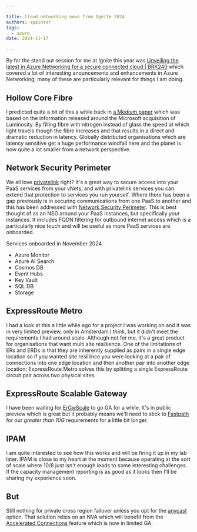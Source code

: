 ```yaml
---

title: Cloud networking news from Ignite 2024
authors: spainter
tags:
  - azure
date: 2024-11-17

---
```


By far the stand out session for me at Ignite this year was [Unveiling the latest in Azure Networking for a secure connected cloud | BRK240](https://www.youtube.com/watch?v=Q8f6LG3ZlF0) which covered a lot of interesting anouncements and enhancements in Azure Networking; many of these are particularly relevant for things I am doing.
<!-- truncate -->
## Hollow Core Fibre

I predicted quite a bit of this a while back in [a Medium paper](https://medium.simonpainter.com/optimising-azure-network-architectures-leveraging-microsofts-hollow-core-fibre-innovation-4b0ec39cb33c) which was based on the information released around the Microsoft acquisition of Luminosity. By filling fibre with nitrogen instead of glass the speed at which light travels though the fibre increases and that results in a direct and dramatic reduction in latency. Globally distributed organisations which are latency sensitive get a huge performance windfall here and the planet is now quite a lot smaller from a network perspective.

## Network Security Perimeter

We all love [privatelink](private-link-services.md) right? It's a great way to secure access into your PaaS services from your vNets, and with privatelink services you can extend that protection to services you run yourself. Where there has been a gap previously is in securing communications from one PaaS to another and this has been addressed with [Network Security Perimeter](https://learn.microsoft.com/en-us/azure/private-link/network-security-perimeter-concepts). This is best thought of as an NSG around your PaaS instances, but specifically *your* instances. It includes FQDN filtering for outbound internet access which is a particularly nice touch and will be useful as more PaaS services are onboarded.

Services onboarded in November 2024

- Azure Monitor
- Azure AI Search
- Cosmos DB
- Event Hubs
- Key Vault
- SQL DB
- Storage

## ExpressRoute Metro

I had a look at this a little while ago for a project I was working on and it was in very limited preview, only in Amsterdam I think, but it didn't meet the requirements I had around scale. Although not for me, it's a great product for organisations that want multi site resillience. One of the limitations of ERs and ERDs is that they are inherently supplied as pairs in a single edge location so if you wanted site resillince you were looking at a pair of connections into one edge location and then another pair into another edge location; ExpressRoute Metro solves this by splitting a single ExpressRoute circuit pair across two physical sites.

## ExpressRoute Scalable Gateway

I have been waiting for [ErGwScale](https://learn.microsoft.com/en-us/azure/expressroute/expressroute-about-virtual-network-gateways) to go GA for a while. It's in public preview which is great but it probably means we'll need to stick to [Fastpath](https://learn.microsoft.com/en-us/azure/expressroute/about-fastpath) for our *greater than 10G* requirements for a little bit longer.

## IPAM

I am quite interested to see how this works and will be firing it up in my lab later. IPAM is close to my heart at the moment because operating at the sort of scale where 10/8 just isn't enough leads to some interesting challenges. If the capacity management reporting is as good as it looks then I'll be sharing my experience soon.

## But

Still nothing for private cross region failover unless you opt for the [anycast](anycast-route-server.md) option. That solution relies on an NVA which will benefit from the [Accelerated Connections](https://learn.microsoft.com/en-us/azure/networking/nva-accelerated-connections) feature which is now in limited GA.
